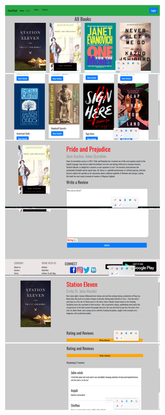 <img src="https://github.com/SteffanSingh/Good-read-React-Project/blob/f059ce86e447fbc70a38e43e7df681f74cdeb5dc/goodreead%20top%20page.png" alt="Good read Book Top Page">
<img src="https://github.com/SteffanSingh/Good-read-React-Project/blob/1401ab1fed10d27306daf8d5a30bffd08e8000be/GoodreadBookPage.png" alt="Good read Book Page">
<img src="https://github.com/SteffanSingh/Good-read-React-Project/blob/f059ce86e447fbc70a38e43e7df681f74cdeb5dc/Goodread-%20AddReview.png" alt="Good read Add Review Page">
<img src="https://github.com/SteffanSingh/Good-read-React-Project/blob/eaa7e7e0a9891737553dad16da8c7ac9fd3e2153/GoodreadAdd-Review-bottom.png" alt="Good read Bottom part">

<img src="https://github.com/SteffanSingh/Good-read-React-Project/blob/f059ce86e447fbc70a38e43e7df681f74cdeb5dc/goodread-Review.png" alt="Good read Review Page">
<img src="https://github.com/SteffanSingh/Good-read-React-Project/blob/eaa7e7e0a9891737553dad16da8c7ac9fd3e2153/goodread%20review2.png" alt="Good read Review Display Part">


